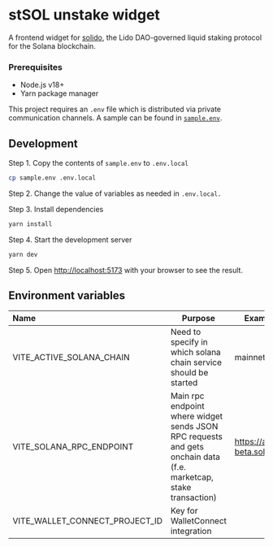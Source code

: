 # stSOL unstake widget

A frontend widget for [solido](https://github.com/lidofinance/solido), the Lido DAO-governed liquid staking protocol for the Solana blockchain.

### Prerequisites

- Node.js v18+
- Yarn package manager

This project requires an `.env` file which is distributed via private communication channels.
A sample can be found in [`sample.env`](./sample.env).

## Development

Step 1. Copy the contents of `sample.env` to `.env.local`
```bash
cp sample.env .env.local
```

Step 2. Change the value of variables as needed in `.env.local.`

Step 3. Install dependencies
```bash
yarn install
```

Step 4. Start the development server
```bash
yarn dev
```

Step 5. Open [http://localhost:5173](http://localhost:5173) with your browser to see the result.

## Environment variables

| **Name**                       | **Purpose**                                                                                                      | **Example value**                   | **Required** |
| :----------------------------- | ---------------------------------------------------------------------------------------------------------------- | ----------------------------------- | ------------ |
| VITE_ACTIVE_SOLANA_CHAIN       | Need to specify in which solana chain service should be started                                                  | mainnet-beta                        | Yes          |
| VITE_SOLANA_RPC_ENDPOINT       | Main rpc endpoint where widget sends JSON RPC requests and gets onchain data (f.e. marketcap, stake transaction) | https://api.mainnet-beta.solana.com | Yes          |
| VITE_WALLET_CONNECT_PROJECT_ID | Key for WalletConnect integration                                                                                |                                     | No           |
